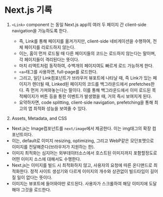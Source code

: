 # Next.js 기록

1. `<Link>` component 는 동일 Next.js app의 여러 두 페이지 간 client-side navigation을 가능하도록 한다.
   - 즉, Link를 통해 페이지를 옮겨가지만, client-side 네비게이션을 수행하여, 전체 페이지를 리로드하지 않는다.
   - 이는, 홈이 먼저 로드될 때 다른 페이지들의 코드는 로드하지 않는다는 말이며, 각 페이지들이 격리된다는 뜻이다.
   - 마치 리액트처럼 동작하여, 수백개의 페이지여도 빠르게 로드 가능하게 한다.
   - `<a>`태그를 사용하면, full-page를 로드한다.
   - 그리고, 일단 Link컴포넌트가 브라우저 뷰포트에 나타날 때, 즉 Link가 있는 페이지가 렌더될 때, Linked된 페이지의 코드를 백그라운드에서 prefetches한다. 즉 먼저 가져와놓는다는 말이다. 이를 통해 백그라운드에서 이미 로드된 목적페이지가 버튼 등을 통한 이벤트가 발생했을 때, 거의 즉시 보여지게 된다.
   - 요약하자면, code splitting, client-side navigation, prefetching을 통해 최고의 앱 최적화 성능을 보여줄 수 있다.

2. Assets, Metadata, and CSS
- Next.js는 Image컴포넌트를 `next/image`에서 제공한다. 이는 img태그의 확장 컴포넌트이다.
- 이는, default로 이미지 resizing, optimizing, 그리고 WebP같은 모던포맷으로 이미지를 전달해준다(브라우저가 지원하는 한).
- 이미지 최적화는 심지어는 외부데이터소스에서 호스트된 이미지까지 포함할정도로 어떤 이미지 소스에 대해서도 수행한다.
- Next.js는 이미지를 빌드 시 최적화하지 않고, 사용자의 요청에 따른 온디맨드로 최적화한다. 정적 사이트 생성기와 다르게 이미지의 개수와 상관없이 빌드타임이 길어질 일이 없다는 뜻이다.
- 이미지는 뷰포트에 들어와야만 로드된다. 사용자가 스크롤하여 해당 이미지에 도달해야 그것을 로드한다.